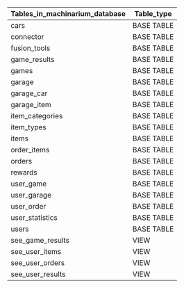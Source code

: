 
| Tables_in_machinarium_database | Table_type |
|--------------------------------|------------|
| cars                           | BASE TABLE |
| connector                      | BASE TABLE |
| fusion_tools                   | BASE TABLE |
| game_results                   | BASE TABLE |
| games                          | BASE TABLE |
| garage                         | BASE TABLE |
| garage_car                     | BASE TABLE |
| garage_item                    | BASE TABLE |
| item_categories                | BASE TABLE |
| item_types                     | BASE TABLE |
| items                          | BASE TABLE |
| order_items                    | BASE TABLE |
| orders                         | BASE TABLE |
| rewards                        | BASE TABLE |
| user_game                      | BASE TABLE |
| user_garage                    | BASE TABLE |
| user_order                     | BASE TABLE |
| user_statistics                | BASE TABLE |
| users                          | BASE TABLE |
| see_game_results               | VIEW       |
| see_user_items                 | VIEW       |
| see_user_orders                | VIEW       |
| see_user_results               | VIEW       |

